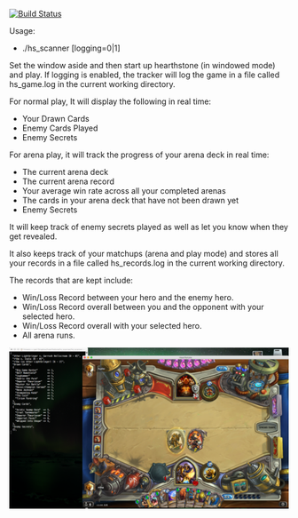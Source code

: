 [![Build Status](https://travis-ci.org/rhrhunter/hs_scanner.svg?branch=master)](https://travis-ci.org/rhrhunter/hs_scanner)

Usage:
* ./hs_scanner [logging=0|1]

Set the window aside and then start up hearthstone (in windowed mode) and play.
If logging is enabled, the tracker will log the game in a file called hs_game.log
in the current working directory.

For normal play, It will display the following in real time:

* Your Drawn Cards
* Enemy Cards Played
* Enemy Secrets

For arena play, it will track the progress of your arena deck in real time:

* The current arena deck
* The current arena record
* Your average win rate across all your completed arenas
* The cards in your arena deck that have not been drawn yet
* Enemy Secrets

It will keep track of enemy secrets played as well as let you know when they get revealed.

It also keeps track of your matchups (arena and play mode) and stores all
your records in a file called hs_records.log in the current working directory.

The records that are kept include:
* Win/Loss Record between your hero and the enemy hero.
* Win/Loss Record overall between you and the opponent with your selected hero.
* Win/Loss Record overall with your selected hero.
* All arena runs.

![Alt text](hs_scanner.png?raw=true "hs_scanner")
